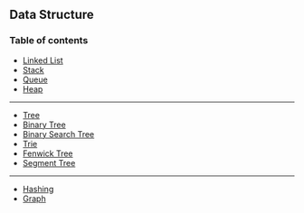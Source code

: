 ## Data Structure

### Table of contents
- [Linked List](linked.list.md)
- [Stack](stack.md)
- [Queue]()
- [Heap]()
---
- [Tree]()
- [Binary Tree]()
- [Binary Search Tree]()
- [Trie]()
- [Fenwick Tree]()
- [Segment Tree]()
---
- [Hashing]()
- [Graph]()
